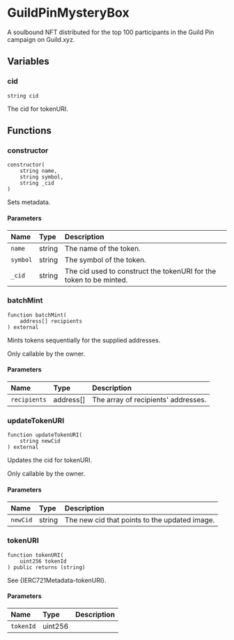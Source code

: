 # GuildPinMysteryBox

A soulbound NFT distributed for the top 100 participants in the Guild Pin campaign on Guild.xyz.

## Variables

### cid

```solidity
string cid
```

The cid for tokenURI.

## Functions

### constructor

```solidity
constructor(
    string name,
    string symbol,
    string _cid
) 
```

Sets metadata.

#### Parameters

| Name | Type | Description |
| :--- | :--- | :---------- |
| `name` | string | The name of the token. |
| `symbol` | string | The symbol of the token. |
| `_cid` | string | The cid used to construct the tokenURI for the token to be minted. |

### batchMint

```solidity
function batchMint(
    address[] recipients
) external
```

Mints tokens sequentially for the supplied addresses.

Only callable by the owner.

#### Parameters

| Name | Type | Description |
| :--- | :--- | :---------- |
| `recipients` | address[] | The array of recipients' addresses. |

### updateTokenURI

```solidity
function updateTokenURI(
    string newCid
) external
```

Updates the cid for tokenURI.

Only callable by the owner.

#### Parameters

| Name | Type | Description |
| :--- | :--- | :---------- |
| `newCid` | string | The new cid that points to the updated image. |

### tokenURI

```solidity
function tokenURI(
    uint256 tokenId
) public returns (string)
```

See {IERC721Metadata-tokenURI}.

#### Parameters

| Name | Type | Description |
| :--- | :--- | :---------- |
| `tokenId` | uint256 |  |


